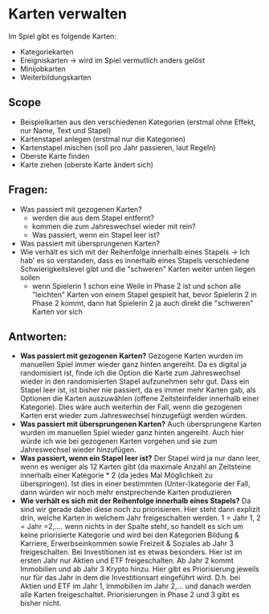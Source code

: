 # Karten verwalten

Im Spiel gibt es folgende Karten:

* Kategoriekarten
* Ereigniskarten -> wird im Spiel vermutlich anders gelöst
* Minijobkarten
* Weiterbildungskarten

## Scope

* Beispielkarten aus den verschiedenen Kategorien (erstmal ohne Effekt, nur Name, Text und Stapel)
* Kartenstapel anlegen (erstmal nur die Kategorien)
* Kartenstapel mischen (soll pro Jahr passieren, laut Regeln)
* Oberste Karte finden
* Karte ziehen (oberste Karte ändert sich)


## Fragen:

* Was passiert mit gezogenen Karten?
    * werden die aus dem Stapel entfernt?
    * kommen die zum Jahreswechsel wieder mit rein?
    * Was passiert, wenn ein Stapel leer ist?
* Was passiert mit übersprungenen Karten?
* Wie verhält es sich mit der Reihenfolge innerhalb eines Stapels -> Ich hab' es so verstanden, dass
  es innerhalb eines Stapels verschiedene Schwierigkeitslevel gibt und die "schweren" Karten weiter unten
  liegen sollen
    * wenn Spielerin 1 schon eine Weile in Phase 2 ist und schon alle "leichten" Karten von einem
      Stapel gespielt hat, bevor Spielerin 2 in Phase 2 kommt, dann hat Spielerin 2 ja auch direkt die
      "schweren" Karten vor sich

## Antworten:

- **Was passiert mit gezogenen Karten?** Gezogene Karten wurden im manuellen Spiel immer wieder ganz hinten angereiht. Da es digital ja randomisiert ist, finde ich die Option die Karte zum Jahreswechsel wieder in den randomisierten Stapel aufzunehmen sehr gut. Dass ein Stapel leer ist, ist bisher nie passiert, da es immer mehr Karten gab, als Optionen die Karten auszuwählen (offene Zeitsteinfelder innerhalb einer Kategorie). Dies wäre auch weiterhin der Fall, wenn die gezogenen Karten erst wieder zum Jahreswechsel hinzugefügt werden würden.
- **Was passiert mit übersprungenen Karten?** Auch übersprungene Karten wurden im manuellen Spiel wieder ganz hinten angereiht. Auch hier würde ich wie bei gezogenen Karten vorgehen und sie zum Jahreswechsel wieder hinzufügen.
- **Was passiert, wenn ein Stapel leer ist?** Der Stapel wird ja nur dann leer, wenn es weniger als 12 Karten gibt (da maximale Anzahl an Zeitsteine innerhalb einer Kategorie * 2 (da jedes Mal Möglichkeit zu überspringen). Ist dies in einer bestimmten (Unter-)kategorie der Fall, dann würden wir noch mehr enstprechende Karten produzieren
- **Wie verhält es sich mit der Reihenfolge innerhalb eines Stapels?** Da sind wir gerade dabei diese noch zu priorisieren. Hier steht dann explizit drin, welche Karten in welchem Jahr freigeschalten werden. 1 = Jahr 1, 2 = Jahr =2,.... wenn nichts in der Spalte steht, so handelt es sich um keine priorisierte Kategorie und wird bei den Kategorien Bildung & Karriere, Erwerbseinkommen sowie Freizeit & Soziales ab Jahr 3 freigeschalten. Bei Investitionen ist es etwas besonders. Hier ist im ersten Jahr nur Aktien und ETF freigeschalten. Ab Jahr 2 kommt Immobilien und ab Jahr 3 Krypto hinzu. Hier gibt es Priorisierung jeweils nur für das Jahr in dem die Investitionsart eingeführt wird. D.h. bei Aktien und ETF im Jahr 1, Immobilien im Jahr 2,... und danach werden alle Karten freigeschaltet.
Priorisierungen in Phase 2 und 3 gibt es bisher nicht.

